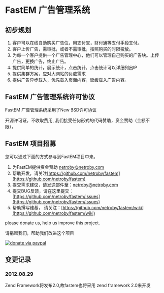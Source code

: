 FastEM 广告管理系统
==================

初步规划
--------

1. 客户可以在线自助购买广告位，用支付宝，财付通等支付手段支付。
2. 客户上传广告，需审批，或者不需审批，按照购买的时限投放。
3. 为每一个客户提供一个广告管理中心，他们可以管理自己购买的广告块。上传广告，更换广告，终止广告。
4. 提供简单的统计，展示统计，点击统计，点击统计可以详细列出IP
5. 提供集群方案，应对大网站的负载需求
6. 提供广告异步载入，优先载入页面内容，延缓载入广告内容。

FastEM 广告管理系统许可协议
--------------------------


FastEM 广告管理系统采用了New BSD许可协议

开源许可证，不收取费用, 我们接受任何形式的代码赞助，资金赞助（金额不限）。

FastEM 项目招募
---------------

您可以通过下面的方式参与到FastEM项目中来。

1. 为FastEM提供资金赞助 [netroby@netroby.com](mailto:netroby@netroby.com)
2. 帮助开发，请关注[https://github.com/netroby/fastem](https://github.com/netroby/fastem)
3. 提交需求建议，请发送邮件至：[netroby@netroby.com](mailto:netroby@netroby.com)
4. 提交BUG反馈，请在这里提交：[https://github.com/netroby/fastem/issues](https://github.com/netroby/fastem/issues)
5. 帮助撰写维基， 请关注：[https://github.com/netroby/fastem/wiki](https://github.com/netroby/fastem/wiki)



please donate us, help us improve this project.

请捐赠我们，帮助我们改进这个项目



[![donate via paypal](https://www.paypal.com/en_US/i/btn/x-click-but04.gif "donate via paypal")](https://www.paypal.com/cgi-bin/webscr?cmd=_donations&business=netroby%40netroby%2ecom&lc=US&item_name=netroby%2ecom&amount=0%2e99&currency_code=USD&no_note=0&currency_code=USD&bn=PP%2dDonationsBF%3abtn_donate_SM%2egif%3aNonHostedGuest "donate via paypal")

变更记录
--------

### 2012.08.29 ###

Zend Framework将发布2.0,故fastem也将采用 zend framework 2.0来开发

